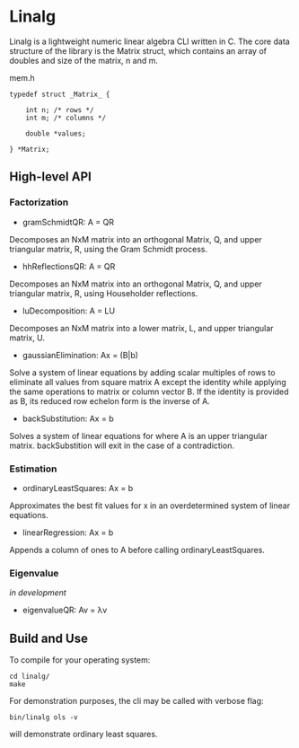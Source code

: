 # Linalg

Linalg is a lightweight numeric linear algebra CLI written in C. The core data structure of the library is the Matrix struct, which contains an array of doubles and size of the matrix, n and m.

mem.h
```
typedef struct _Matrix_ {

    int n; /* rows */
    int m; /* columns */

    double *values;

} *Matrix;
```

## High-level API

### Factorization

* gramSchmidtQR: A = QR

Decomposes an NxM matrix into an orthogonal Matrix, Q, and upper triangular matrix, R, using the Gram Schmidt process.

* hhReflectionsQR: A = QR

Decomposes an NxM matrix into an orthogonal Matrix, Q, and upper triangular matrix, R, using Householder reflections.

* luDecomposition: A = LU

Decomposes an NxM matrix into a lower matrix, L, and upper triangular matrix, U.


* gaussianElimination: Ax = (B|b)

Solve a system of linear equations by adding scalar multiples of rows to eliminate all values from square matrix A except the identity while applying the same operations to matrix or column vector B. If the identity is provided as B, its reduced row echelon form is the inverse of A.

* backSubstitution: Ax = b

Solves a system of linear equations for where A is an upper triangular matrix. backSubstition will exit in the case of a contradiction.


### Estimation

* ordinaryLeastSquares: Ax = b

Approximates the best fit values for x in an overdetermined system of linear equations.

* linearRegression: Ax = b

Appends a column of ones to A before calling ordinaryLeastSquares.

### Eigenvalue

*in development*
* eigenvalueQR: Av = λv


## Build and Use

To compile for your operating system:
```
cd linalg/
make
```

For demonstration purposes, the cli may be called with verbose flag:

```
bin/linalg ols -v
```

will demonstrate ordinary least squares.
